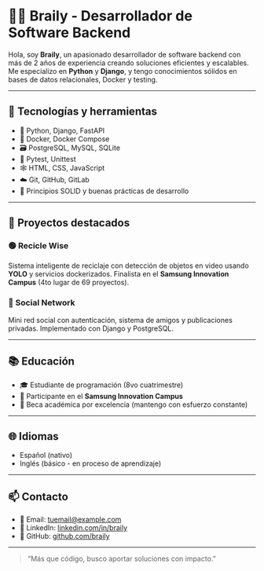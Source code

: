 # 👨‍💻 Braily - Desarrollador de Software Backend

Hola, soy **Braily**, un apasionado desarrollador de software backend con más de 2 años de experiencia creando soluciones eficientes y escalables. Me especializo en **Python** y **Django**, y tengo conocimientos sólidos en bases de datos relacionales, Docker y testing.

---

## 🚀 Tecnologías y herramientas

- 🐍 Python, Django, FastAPI
- 🐳 Docker, Docker Compose
- 🗃️ PostgreSQL, MySQL, SQLite
- 🧪 Pytest, Unittest
- 🕸️ HTML, CSS, JavaScript
- ☁️ Git, GitHub, GitLab
- 🧠 Principios SOLID y buenas prácticas de desarrollo

---

## 📌 Proyectos destacados

### 🟢 Recicle Wise
Sistema inteligente de reciclaje con detección de objetos en video usando **YOLO** y servicios dockerizados. Finalista en el **Samsung Innovation Campus** (4to lugar de 69 proyectos).

### 🔐 Social Network
Mini red social con autenticación, sistema de amigos y publicaciones privadas. Implementado con Django y PostgreSQL.

---

## 📚 Educación

- 🎓 Estudiante de programación (8vo cuatrimestre)
- 🧪 Participante en el **Samsung Innovation Campus**
- 🏀 Beca académica por excelencia (mantengo con esfuerzo constante)

---

## 🌐 Idiomas

- Español (nativo)
- Inglés (básico - en proceso de aprendizaje)

---

## 📫 Contacto

- 📧 Email: tuemail@example.com  
- 💼 LinkedIn: [linkedin.com/in/braily](https://linkedin.com/in/braily)  
- 🐙 GitHub: [github.com/braily](https://github.com/braily)

---

> “Más que código, busco aportar soluciones con impacto.”

